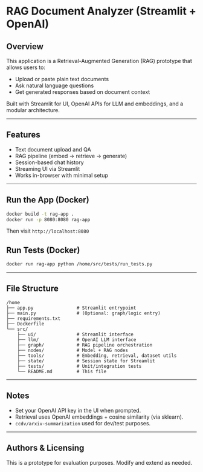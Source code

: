 # RAG Document Analyzer (Streamlit + OpenAI)

## Overview
This application is a Retrieval-Augmented Generation (RAG) prototype that allows users to:
- Upload or paste plain text documents
- Ask natural language questions
- Get generated responses based on document context

Built with Streamlit for UI, OpenAI APIs for LLM and embeddings, and a modular architecture.

---

## Features
- Text document upload and QA
- RAG pipeline (embed → retrieve → generate)
- Session-based chat history
- Streaming UI via Streamlit
- Works in-browser with minimal setup

---

## Run the App (Docker)
```bash
docker build -t rag-app .
docker run -p 8080:8080 rag-app
```
Then visit `http://localhost:8080`

## Run Tests (Docker)
```bash
docker run rag-app python /home/src/tests/run_tests.py
```

---

## File Structure
```
/home
├── app.py                # Streamlit entrypoint
├── main.py               # (Optional: graph/logic entry)
├── requirements.txt
├── Dockerfile
└── src/
    ├── ui/               # Streamlit interface
    ├── llm/              # OpenAI LLM interface
    ├── graph/            # RAG pipeline orchestration
    ├── nodes/            # Model + RAG nodes
    ├── tools/            # Embedding, retrieval, dataset utils
    ├── state/            # Session state for Streamlit
    ├── tests/            # Unit/integration tests
    └── README.md         # This file
```

---

## Notes
- Set your OpenAI API key in the UI when prompted.
- Retrieval uses OpenAI embeddings + cosine similarity (via sklearn).
- `ccdv/arxiv-summarization` used for dev/test purposes.

---

## Authors & Licensing
This is a prototype for evaluation purposes. Modify and extend as needed.